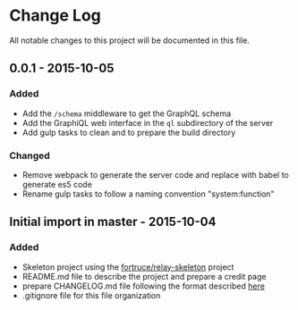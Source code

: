 # Change Log
All notable changes to this project will be documented in this file.

## 0.0.1 - 2015-10-05
### Added
- Add the `/schema` middleware to get the GraphQL schema
- Add the GraphiQL web interface in the `ql` subdirectory of the server
- Add gulp tasks to clean and to prepare the build directory

### Changed
- Remove webpack to generate the server code and replace with babel to generate es5 code
- Rename gulp tasks to follow a naming convention "system:function"

## Initial import in master - 2015-10-04
### Added
- Skeleton project using the [fortruce/relay-skeleton](https://github.com/fortruce/relay-skeleton) project
- README.md file to describe the project and prepare a credit page
- prepare CHANGELOG.md file following the format described [here](http://keepachangelog.com/)
- .gitignore file for this file organization

